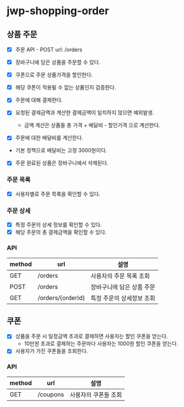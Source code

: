 # jwp-shopping-order

## 상품 주문

- [x] 주문 API - POST url: /orders

- [x] 장바구니에 담은 상품을 주문할 수 있다.
- [x] 쿠폰으로 주문 상품가격을 할인한다.
- [x] 해당 쿠폰이 적용될 수 없는 상품인지 검증한다.
- [x] 주문에 대해 결제한다.
- [x] 요청된 결제금액과 계산한 결제금액이 일치하지 않으면 예외발생.
  - 금액 계산은 상품들 총 가격 + 배달비 - 할인가격 으로 계산한다.

- [x] 주문에 대한 배달비를 계산한다.
- 기본 정책으로 배달비는 고정 3000원이다.
- [x] 주문 완료된 상품은 장바구니에서 삭제된다.

### 주문 목록

- [x] 사용자별로 주문 목록을 확인할 수 있다.

### 주문 상세

- [x] 특정 주문의 상세 정보를 확인할 수 있다.
- [x] 해당 주문의 총 결제금액을 확인할 수 있다.

### API

| method | url               | 설명             |
|--------|-------------------|----------------|
| GET    | /orders           | 사용자의 주문 목록 조회  |
| POST   | /orders           | 장바구니에 담은 상품 주문 |
| GET    | /orders/{orderId} | 특정 주문의 상세정보 조회 |

## 쿠폰

- [x] 상품을 주문 시 일정금액 초과로 결제하면 사용자는 할인 쿠폰을 얻는다.
  - 10만원 초과로 결제하는 주문마다 사용자는 1000원 할인 쿠폰을 얻는다. 
- [x] 사용자가 가진 쿠폰들을 조회한다.

### API

| method | url      | 설명          |
|--------|----------|-------------|
| GET    | /coupons | 사용자의 쿠폰들 조회 |

